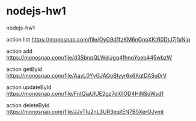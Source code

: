 # nodejs-hw1

nodejs-hw1

action list
https://monosnap.com/file/OyG9d1fzKM6nGnoXKtR0DtJ7j1xNjq

action add
https://monosnap.com/file/d3SbnpQLWeIJgq4fhnqYoeb445wbzW

action getById
https://monosnap.com/file/AayL0YvGJAGoBIyyr6x6XqtDASq0rV

action updateById
https://monosnap.com/file/FntQjaUlUE2gz7dj0IOD4HjNSuWsd1

action deleteById
https://monosnap.com/file/JJvTIu2nL3UR3eqilEN7B5XerOJvmt
